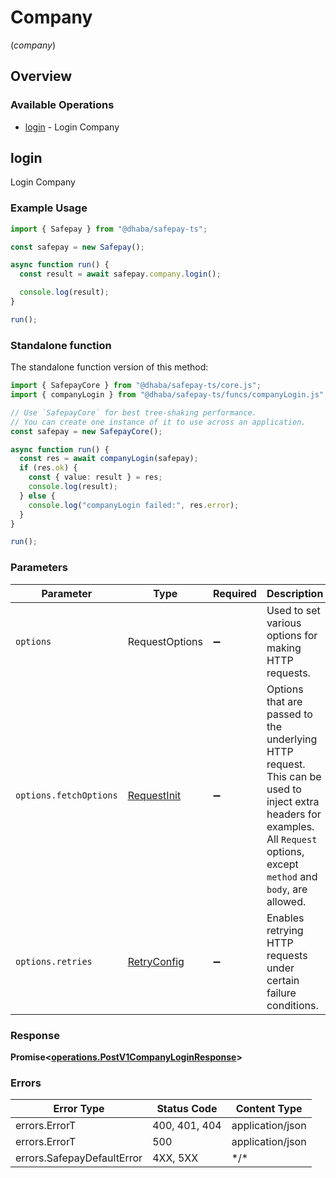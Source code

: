 # Company
(*company*)

## Overview

### Available Operations

* [login](#login) - Login Company

## login

Login Company

### Example Usage

<!-- UsageSnippet language="typescript" operationID="post_/v1/company/login" method="post" path="/v1/company/login" -->
```typescript
import { Safepay } from "@dhaba/safepay-ts";

const safepay = new Safepay();

async function run() {
  const result = await safepay.company.login();

  console.log(result);
}

run();
```

### Standalone function

The standalone function version of this method:

```typescript
import { SafepayCore } from "@dhaba/safepay-ts/core.js";
import { companyLogin } from "@dhaba/safepay-ts/funcs/companyLogin.js";

// Use `SafepayCore` for best tree-shaking performance.
// You can create one instance of it to use across an application.
const safepay = new SafepayCore();

async function run() {
  const res = await companyLogin(safepay);
  if (res.ok) {
    const { value: result } = res;
    console.log(result);
  } else {
    console.log("companyLogin failed:", res.error);
  }
}

run();
```

### Parameters

| Parameter                                                                                                                                                                      | Type                                                                                                                                                                           | Required                                                                                                                                                                       | Description                                                                                                                                                                    |
| ------------------------------------------------------------------------------------------------------------------------------------------------------------------------------ | ------------------------------------------------------------------------------------------------------------------------------------------------------------------------------ | ------------------------------------------------------------------------------------------------------------------------------------------------------------------------------ | ------------------------------------------------------------------------------------------------------------------------------------------------------------------------------ |
| `options`                                                                                                                                                                      | RequestOptions                                                                                                                                                                 | :heavy_minus_sign:                                                                                                                                                             | Used to set various options for making HTTP requests.                                                                                                                          |
| `options.fetchOptions`                                                                                                                                                         | [RequestInit](https://developer.mozilla.org/en-US/docs/Web/API/Request/Request#options)                                                                                        | :heavy_minus_sign:                                                                                                                                                             | Options that are passed to the underlying HTTP request. This can be used to inject extra headers for examples. All `Request` options, except `method` and `body`, are allowed. |
| `options.retries`                                                                                                                                                              | [RetryConfig](../../lib/utils/retryconfig.md)                                                                                                                                  | :heavy_minus_sign:                                                                                                                                                             | Enables retrying HTTP requests under certain failure conditions.                                                                                                               |

### Response

**Promise\<[operations.PostV1CompanyLoginResponse](../../models/operations/postv1companyloginresponse.md)\>**

### Errors

| Error Type                 | Status Code                | Content Type               |
| -------------------------- | -------------------------- | -------------------------- |
| errors.ErrorT              | 400, 401, 404              | application/json           |
| errors.ErrorT              | 500                        | application/json           |
| errors.SafepayDefaultError | 4XX, 5XX                   | \*/\*                      |